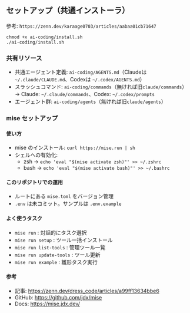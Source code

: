 ## セットアップ（共通インストーラ）
参考: `https://zenn.dev/karaage0703/articles/aabaa01cb71647`

```
chmod +x ai-coding/install.sh
./ai-coding/install.sh
```

### 共有リソース
- 共通エージェント定義: `ai-coding/AGENTS.md`（Claudeは `~/.claude/CLAUDE.md`、Codexは `~/.codex/AGENTS.md`）
- スラッシュコマンド: `ai-coding/commands`（無ければ旧`claude/commands`） → Claude: `~/.claude/commands`、Codex: `~/.codex/prompts`
- エージェント群: `ai-coding/agents`（無ければ旧`claude/agents`）
### mise セットアップ

#### 使い方
- mise のインストール: `curl https://mise.run | sh`
- シェルへの有効化:
  - zsh → `echo 'eval "$(mise activate zsh)"' >> ~/.zshrc`
  - bash → `echo 'eval "$(mise activate bash)"' >> ~/.bashrc`

#### このリポジトリでの運用
- ルートにある `mise.toml` をバージョン管理
- `.env` は未コミット。サンプルは `.env.example`

#### よく使うタスク
- `mise run` : 対話的にタスク選択
- `mise run setup` : ツール一括インストール
- `mise run list-tools` : 管理ツール一覧
- `mise run update-tools` : ツール更新
- `mise run example` : 雛形タスク実行

#### 参考
- 記事: https://zenn.dev/dress_code/articles/a99ff13634bbe6
- GitHub: https://github.com/jdx/mise
- Docs: https://mise.jdx.dev/
